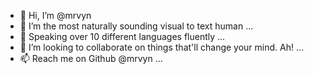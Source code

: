 - 👋 Hi, I’m @mrvyn
- 👀 I’m the most naturally sounding visual to text human ...
- 🌱 Speaking over 10 different languages fluently ...
- 💞️ I’m looking to collaborate on things that'll change your mind. Ah! ...
- 📫 Reach me on Github @mrvyn ...

<!---
mrvyn/mrvyn is a ✨ special ✨ repository because its `README.md` (this file) appears on your GitHub profile.
You can click the Preview link to take a look at your changes.
--->
